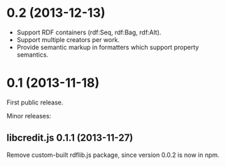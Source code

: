 # 0.2 (2013-12-13)

* Support RDF containers (rdf:Seq, rdf:Bag, rdf:Alt).
* Support multiple creators per work.
* Provide semantic markup in formatters which support property semantics.

# 0.1 (2013-11-18)

First public release.

Minor releases:

## libcredit.js 0.1.1 (2013-11-27)

Remove custom-built rdflib.js package, since version 0.0.2 is now in
npm.
